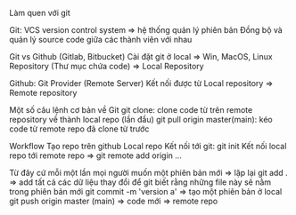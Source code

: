 Làm quen với git

Git: VCS version control system => hệ thống quản lý phiên bản
Đồng bộ và quản lý source code giữa các thành viên với nhau

Git vs Github (Gitlab, Bitbucket)
Cài đặt git ở local => Win, MacOS, Linux
Repository (Thư mục chứa code) => Local Repository

Github: Git Provider (Remote Server)
Kết nối được từ Local repository => Remote repository

Một số câu lệnh cơ bản về Git
git clone: clone code từ trên remote repository về thành local repo (lần đầu)
git pull origin master(main): kéo code từ remote repo đã clone từ trước

Workflow
Tạo repo trên github
Local repo
Kết nối tới git: git init
Kết nối local repo tới remote repo => git remote add origin ...

Từ đây cứ mỗi một lần mọi người muốn một phiên bản mới => lặp lại
git add . => add tất cả các dữ liệu thay đổi để git biết rằng những file này sẽ nằm trong phiên bản mới
git commit -m 'version a' => tạo một phiên bản ở local
git push origin master (main) => code mới => remote repo
